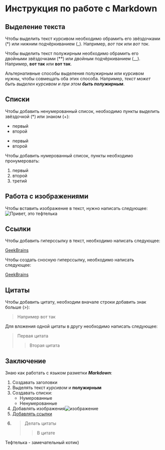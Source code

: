 # Инструкция по работе с Markdown

## Выделение текста

Чтобы выделить текст курсивом необходимо обрамить его звёздочками (*) или нижним подчёркиванием (_). Например, *вот так* или _вот так_.

Чтобы выделить текст полужирным необходимо обрамить его двойными звёздочками (**) или двойным подчёркиванием (__). Например, **вот так** или __вот так__.

Альтернативные способы выделения полужирным или курсивом нужны, чтобы совмещать оба этих способа. Например, _текст может быть выделен курсивом и при этом **быть полужирным**_.

## Списки

Чтобы добавить ненумерованный список, необходимо пункты выделить звёздочкой (*) или знаком (+):
* первый
* второй
+ первый
+ второй

Чтобы добавить нумерованный список, пункты необходимо пронумеровать:
1. первый
2. второй
3. третий

## Работа с изображениями

Чтобы вставить изображение в текст, нужно написать следующее:
![Привет, это тефтелька](teftelka.jpg) 

## Ссылки

Чтобы добавить гиперссылку в текст, необходимо написать следующее:

[GeekBrains](https://gb.ru/ "Сайт GeekBrains")

Чтобы создать сносную гиперссылку, необходимо написать следующее:

[GeekBrains][GB]

[GB]:https://gb.ru/ "Сайт GeekBrains"

## Цитаты

Чтобы добавить цитату, необходим вначале строки добавить знак больше (>):
>Например вот так

Для вложения одной цитаты в другу необходимо написать следующее:
>Первая цитата
>>Вторая цитата

## Заключение

Знаю как работать с языком разметки **_Markdown_**:
1. Создавать заголовки
2. Выделять текст *курсивом* и __полужирным__
3. Создавать списки:
   * Нумерованные
   * Ненумерованные
4. Добавлять изображения![изображение](teftelka.jpG)
5. [Добавлять ссылки](https://gb.ru/ "Сайт GeekBrains")
6. >Делать цитаты
   >>В цитате

Тефтелька - замечательный котик)
